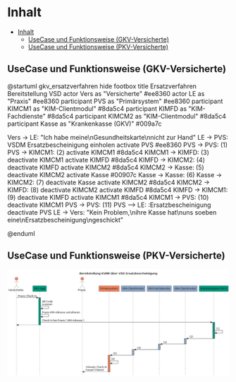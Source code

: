 # Inhalt

- [Inhalt](#inhalt)
  - [UseCase und Funktionsweise (GKV-Versicherte)](#usecase-und-funktionsweise-gkv-versicherte)
  - [UseCase und Funktionsweise (PKV-Versicherte)](#usecase-und-funktionsweise-pkv-versicherte)

## UseCase und Funktionsweise (GKV-Versicherte)

<plantuml>
@startuml gkv_ersatzverfahren
hide footbox
title Ersatzverfahren Bereitstellung VSD
actor Vers as "Versicherte" #ee8360
actor LE as "Praxis" #ee8360
participant PVS as "Primärsystem" #ee8360
participant KIMCM1 as "KIM-Clientmodul" #8da5c4
participant KIMFD as "KIM-Fachdienste" #8da5c4
participant KIMCM2 as "KIM-Clientmodul" #8da5c4
participant Kasse as "Krankenkasse (GKV)" #009a7c

Vers -> LE: "Ich habe meine\nGesundheitskarte\nnicht zur Hand"
LE -> PVS: VSDM Ersatzbescheinigung einholen
activate PVS #ee8360
PVS -> PVS: (1)
PVS -> KIMCM1: (2)
activate KIMCM1 #8da5c4
KIMCM1 -> KIMFD: (3)
deactivate KIMCM1
activate KIMFD #8da5c4
KIMFD -> KIMCM2: (4)
deactivate KIMFD
activate KIMCM2 #8da5c4
KIMCM2 -> Kasse: (5)
deactivate KIMCM2
activate Kasse #00907c
Kasse -> Kasse: (6)
Kasse -> KIMCM2: (7)
deactivate Kasse
activate KIMCM2 #8da5c4
KIMCM2 -> KIMFD: (8)
deactivate KIMCM2
activate KIMFD #8da5c4
KIMFD -> KIMCM1: (9)
deactivate KIMFD
activate KIMCM1 #8da5c4
KIMCM1 -> PVS: (10)
deactivate KIMCM1
PVS -> PVS: (11)
PVS --> LE: :Ersatzbescheinigung
deactivate PVS
LE -> Vers: "Kein Problem,\nihre Kasse hat\nuns soeben eine\nErsatzbescheinigung\ngeschickt"

@enduml
</plantuml>

## UseCase und Funktionsweise (PKV-Versicherte)

![Ablauf für PKV-Versicherte](../images/out/pkv_ersatzverfahren.png)
